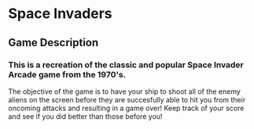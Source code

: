 # Space Invaders



## Game Description
### This is a recreation of the classic and popular Space Invader Arcade game from the 1970's. 
The objective of the game is to have your ship to shoot all of the enemy aliens on the screen before they are succesfully 
able to hit you from their oncoming attacks and resulting in a game over! Keep track of your score and see if you did better than those before you!
